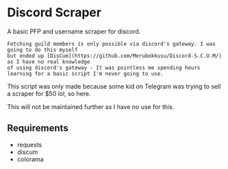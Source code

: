 # Discord Scraper

A basic PFP and username scraper for discord.

```
Fetching guild members is only possible via discord's gateway. I was going to do this myself 
but ended up [DisCum](https://github.com/Merubokkusu/Discord-S.C.U.M/) as I have no real knowledge 
of using discord's gateway - It was pointless me spending hours learning for a basic script I'm never going to use.
```

This script was only made because some kid on Telegram was trying to sell a scraper for $50 lol, so here.

This will not be maintained further as I have no use for this.

## Requirements
- requests
- discum
- colorama

